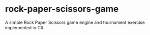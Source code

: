 # rock-paper-scissors-game
A simple Rock Paper Scissors game engine and tournament exercise implemented in C#.
